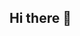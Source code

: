## Hi there 👋

<!--
**djustinandre/djustinandre** is a ✨ _special_ ✨ repository because its `README.md` (this file) appears on your GitHub profile.

Here are some ideas to get you started:

- 🔭 I’m currently working on ...
- 🌱 I’m currently learning to build Fullstack MERN Apps.
- 👯 I’m looking to collaborate on ...
- 🤔 I’m looking for help with ...
- 💬 Ask me about ...
- 📫 How to reach me: https://www.linkedin.com/in/j-deleon
- 😄 Pronouns: ...
- ⚡ Fun fact: ...
-->
